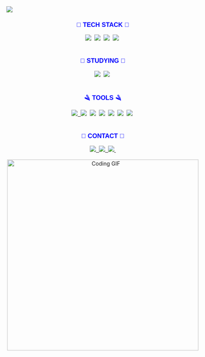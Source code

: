 <!-- 페이지 상단의 캡슐형 헤더 이미지를 추가 -->
<img src="https://capsule-render.vercel.app/api?type=wave&color=auto&height=300&section=header&text=Hi%20Teosee3&fontSize=90" />

<!-- 기술 스택 섹션 제목 가운데 정렬 -->
<h3 align="center" style="color: blue; font-family: Arial, sans-serif;">🌈 TECH STACK 🌈</h3>
<!-- 기술 스택 아이콘들 가운데 정렬 -->
<div align="center">
  <!-- C 아이콘 -->
  <img src="https://img.shields.io/badge/C-FFFFFF.svg?style=for-the-badge&logo=c&logoColor=0000FF" />&nbsp
  <!-- C++ 아이콘 -->
  <img src="https://img.shields.io/badge/C++-FFFFFF.svg?style=for-the-badge&logo=c%2B%2B&logoColor=0000FF" />&nbsp
  <!-- C# 아이콘 -->
  <img src="https://img.shields.io/badge/C%23-FFFFFF.svg?style=for-the-badge&logo=c-sharp&logoColor=0000FF" />&nbsp
  <!-- Python 아이콘 -->
  <img src="https://img.shields.io/badge/python-FFFFFF?style=for-the-badge&logo=python&logoColor=0000FF" />&nbsp
</div>
<br>

<!-- 공부중인 기술 섹션 제목 가운데 정렬 -->
<h3 align="center" style="color: blue; font-family: Arial, sans-serif;">💫 STUDYING 💫</h3>
<!-- 공부중인 기술 아이콘들 가운데 정렬 -->
<div align="center">
  <!-- MySQL 아이콘 -->
  <img src="https://img.shields.io/badge/MySQL-FFFFFF.svg?style=for-the-badge&logo=mysql&logoColor=0000FF" />&nbsp
  <!-- Linux 아이콘 -->
  <img src="https://img.shields.io/badge/Linux-FFFFFF?style=for-the-badge&logo=linux&logoColor=0000FF" />&nbsp
</div>

<br>

<!-- 도구 섹션 제목 가운데 정렬 -->
<h3 align="center" style="color: blue; font-family: Arial, sans-serif;">🪒 TOOLS 🪒</h3>
<!-- 도구 아이콘들 가운데 정렬 -->
<div align="center">
  <!-- Git 아이콘 -->
  <a href="https://github.com/teosee3?tab=repositories">
    <img src="https://img.shields.io/badge/git-FFFFFF.svg?style=for-the-badge&logo=git&logoColor=0000FF" />&nbsp
  </a>
  <!-- Github 아이콘 -->
  <img src="https://img.shields.io/badge/github-FFFFFF.svg?style=for-the-badge&logo=github&logoColor=0000FF" />&nbsp
  <!-- Visual Studio 아이콘 -->
  <img src="https://img.shields.io/badge/Visual%20Studio-FFFFFF.svg?style=for-the-badge&logo=visual%20studio&logoColor=0000FF" />&nbsp
  <!-- Visual Basic 아이콘 -->
  <img src="https://img.shields.io/badge/Visual%20Basic-FFFFFF.svg?style=for-the-badge&logo=visual%20studio&logoColor=0000FF" />&nbsp
  <!-- RadStudio 아이콘 -->
  <img src="https://img.shields.io/badge/RadStudio-FFFFFF.svg?style=for-the-badge&logo=rad-studio&logoColor=0000FF" />&nbsp
  <!-- Bitbucket 아이콘 -->
  <img src="https://img.shields.io/badge/Bitbucket-FFFFFF.svg?style=for-the-badge&logo=bitbucket&logoColor=0000FF" />&nbsp
  <!-- MySQL Workbench 아이콘 -->
  <img src="https://img.shields.io/badge/MySQL%20Workbench-FFFFFF.svg?style=for-the-badge&logo=mysql&logoColor=0000FF" />&nbsp
</div>

<br>

<!-- 연락처 섹션 제목 가운데 정렬 -->
<h3 align="center" style="color: blue; font-family: Arial, sans-serif;">💌 CONTACT 💌</h3>
<!-- 연락처 아이콘들 가운데 정렬 -->
<div align="center">
  <!-- 블로그 아이콘 -->
  <a href="https://teosee3.tistory.com/">
    <img src="https://img.shields.io/badge/Teosee%20Blog-FFFFFF?style=for-the-badge&logo=blog&logoColor=0000FF" />&nbsp
  </a>
  <!-- 이메일 아이콘 -->
  <a href="mailto:teosee3@gmail.com">
    <img src="https://img.shields.io/badge/teosee3@gmail.com-FFFFFF?style=for-the-badge&logo=gmail&logoColor=0000FF"/>&nbsp
  </a>
  <!-- Github 아이콘 -->
  <a href="https://github.com/teosee3/cover_letter">
    <img src="https://img.shields.io/badge/Github-FFFFFF?style=for-the-badge&logo=github&logoColor=0000FF" />&nbsp
  </a>
</div>
<br>

<!-- 센스 있는 gif 추가 -->
<div align="center">
  <img src="https://media.giphy.com/media/l0HUpt2s9Pclgt9Vm/giphy.gif" alt="Coding GIF" width="500" />
</div>
